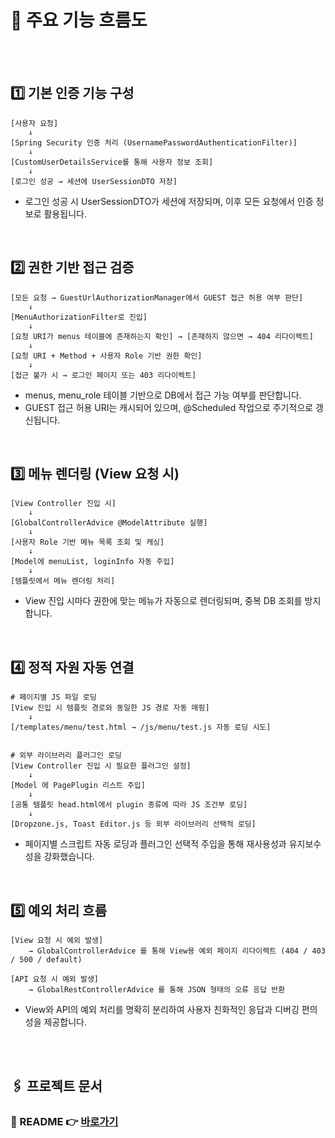 # 🔄 주요 기능 흐름도

<br>
<br>

## 1️⃣ 기본 인증 기능 구성
```
[사용자 요청] 
    ↓
[Spring Security 인증 처리 (UsernamePasswordAuthenticationFilter)]
    ↓
[CustomUserDetailsService를 통해 사용자 정보 조회]
    ↓
[로그인 성공 → 세션에 UserSessionDTO 저장]
```

- 로그인 성공 시 UserSessionDTO가 세션에 저장되며, 이후 모든 요청에서 인증 정보로 활용됩니다.

<br>

## 2️⃣ 권한 기반 접근 검증
```
[모든 요청 → GuestUrlAuthorizationManager에서 GUEST 접근 허용 여부 판단]
    ↓
[MenuAuthorizationFilter로 진입]
    ↓
[요청 URI가 menus 테이블에 존재하는지 확인] → [존재하지 않으면 → 404 리다이렉트]
    ↓
[요청 URI + Method + 사용자 Role 기반 권한 확인]
    ↓
[접근 불가 시 → 로그인 페이지 또는 403 리다이렉트]
```

- menus, menu_role 테이블 기반으로 DB에서 접근 가능 여부를 판단합니다.
- GUEST 접근 허용 URI는 캐시되어 있으며, @Scheduled 작업으로 주기적으로 갱신됩니다.

<br>

## 3️⃣ 메뉴 렌더링 (View 요청 시)
```
[View Controller 진입 시]
    ↓
[GlobalControllerAdvice @ModelAttribute 실행]
    ↓
[사용자 Role 기반 메뉴 목록 조회 및 캐싱]
    ↓
[Model에 menuList, loginInfo 자동 주입]
    ↓
[템플릿에서 메뉴 렌더링 처리]
```

- View 진입 시마다 권한에 맞는 메뉴가 자동으로 렌더링되며, 중복 DB 조회를 방지합니다.

<br>

## 4️⃣ 정적 자원 자동 연결
```
# 페이지별 JS 파일 로딩
[View 진입 시 템플릿 경로와 동일한 JS 경로 자동 매핑]
    ↓
[/templates/menu/test.html → /js/menu/test.js 자동 로딩 시도]


# 외부 라이브러리 플러그인 로딩
[View Controller 진입 시 필요한 플러그인 설정]
    ↓
[Model 에 PagePlugin 리스트 주입]
    ↓
[공통 템플릿 head.html에서 plugin 종류에 따라 JS 조건부 로딩]
    ↓
[Dropzone.js, Toast Editor.js 등 외부 라이브러리 선택적 로딩]
```

- 페이지별 스크립트 자동 로딩과 플러그인 선택적 주입을 통해 재사용성과 유지보수성을 강화했습니다.

<br>

## 5️⃣ 예외 처리 흐름
```
[View 요청 시 예외 발생]
    → GlobalControllerAdvice 를 통해 View용 예외 페이지 리다이렉트 (404 / 403 / 500 / default)

[API 요청 시 예외 발생]
    → GlobalRestControllerAdvice 를 통해 JSON 형태의 오류 응답 반환
```

- View와 API의 예외 처리를 명확히 분리하여 사용자 친화적인 응답과 디버깅 편의성을 제공합니다.

<br>
<br>

## 🖇️ 프로젝트 문서
### 📑 README 👉 [바로가기](../README.md)